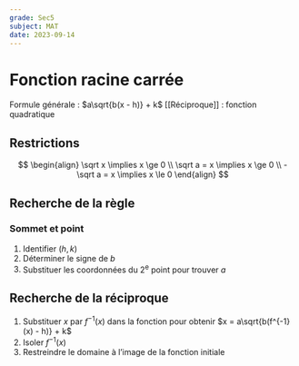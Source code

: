 ```yaml
---
grade: Sec5
subject: MAT
date: 2023-09-14
---
```


# Fonction racine carrée

Formule générale : $a\sqrt{b(x - h)} + k$
[[Réciproque]] : fonction quadratique

## Restrictions

$$
\begin{align}
\sqrt x \implies x \ge 0 \\
\sqrt a = x \implies x \ge 0 \\
-\sqrt a = x \implies x \le 0
\end{align}
$$

## Recherche de la règle

### Sommet et point

1. Identifier $(h, k)$
2. Déterminer le signe de $b$
3. Substituer les coordonnées du 2<sup>e</sup> point pour trouver $a$

## Recherche de la réciproque

1. Substituer $x$ par $f^{-1}(x)$ dans la fonction pour obtenir $x = a\sqrt{b(f^{-1}(x) - h)} + k$
2. Isoler $f^{-1}(x)$
3. Restreindre le domaine à l’image de la fonction initiale